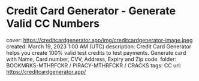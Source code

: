 # Credit Card Generator - Generate Valid CC Numbers

cover: https://creditcardgenerator.app/img/creditcardgenerator-image.jpeg
created: March 19, 2023 1:00 AM (UTC)
description: Credit Card Generator helps you create 100% valid test credits to test payments. Generate card with Name, Card number, CVV, Address, Expiry and Zip code.
folder: BOOKMRKS-MTHRFCKR / PIRACY-MTHRFCKR / CRACKS
tags: CC
url: https://creditcardgenerator.app/